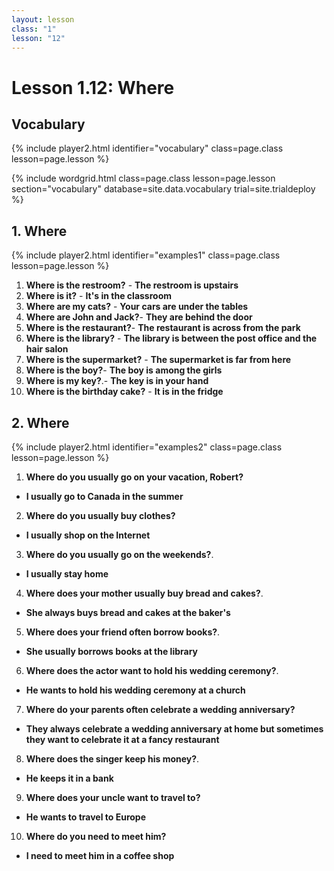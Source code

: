```yaml
---
layout: lesson
class: "1"
lesson: "12"
---
```



# Lesson 1.12: Where 

## Vocabulary 
{% include player2.html identifier="vocabulary" class=page.class lesson=page.lesson %}

{% include wordgrid.html 
		class=page.class 
		lesson=page.lesson 
		section="vocabulary"
		database=site.data.vocabulary 
		trial=site.trialdeploy %}






## 1. Where 
{% include player2.html identifier="examples1" class=page.class lesson=page.lesson %}


1.  **Where is the restroom?** - **The restroom is upstairs** 
2.  **Where is it?** - **It's in the classroom**
3.  **Where are my cats?** - **Your cars are under the tables**
4.  **Where are John and Jack?**- **They are behind the door**
5.  **Where is the restaurant?**- **The restaurant is across from the park**
6.  **Where is the library?** - **The library is between the post office and the hair salon**
7.  **Where is the supermarket?** - **The supermarket is far from here**
8.  **Where is the boy?**- **The boy is among the girls**
9.  **Where is my key?**.- **The key is in your hand**
10.  **Where is the birthday cake?** - **It is in the fridge**


## 2. Where 
{% include player2.html identifier="examples2" class=page.class lesson=page.lesson %}

1. **Where do you usually go on your vacation, Robert?**
- **I usually go to Canada in the summer**
2. **Where do you usually buy clothes?**
- **I usually shop on the Internet**
3. **Where do you usually go on the weekends?**.
- **I usually stay home**
4. **Where does your mother usually buy bread and cakes?**.
- **She always buys bread and cakes at the baker's**
5. **Where does your friend often borrow books?**.
- **She usually borrows books at the library**
6. **Where does the actor want to hold his wedding ceremony?**.
- **He wants to hold his wedding ceremony at a church**
7. **Where do your parents often celebrate a wedding anniversary?**
- **They always celebrate a wedding anniversary at home but sometimes they want to celebrate it at a fancy restaurant**
8. **Where does the singer keep his money?**.
- **He keeps it in a bank**
9. **Where does your uncle want to travel to?**
- **He wants to travel to Europe**
10. **Where do you need to meet him?**
- **I need to meet him in a coffee shop**


